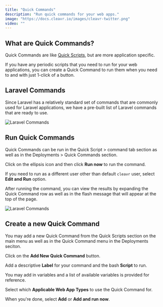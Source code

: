 ```yaml
---
title: "Quick Commands"
description: "Run quick commands for your web apps."
image: "https://docs.cleavr.io/images/cleavr-twitter.png"
video: ""
---
```


## What are Quick Commands?

Quick Commands are like [Quick Scripts](/quick-scripts), but are more application specific.

If you have any periodic scripts that you need to run for your web applications, you can create a Quick Command to run them when you need to and
with just 1-click of a button.

## Laravel Commands

Since Laravel has a relatively standard set of commands that are commonly used for Laravel applications, we have a pre-built list of Laravel commands that are ready to use.

![Laravel Commands](/images/laravel-commands.png)

## Run Quick Commands

Quick Commands can be run in the Quick Script > command tab section as well as in the Deployments > Quick Commands section.

Click on the ellipsis icon and then click **Run now** to run the command.

If you need to run as a different user other than default `cleavr` user, select **Edit and Run** option.

After running the command, you can view the results by expanding the Quick Command row as well as in the flash message that will appear at the top of the page.

![Laravel Commands](/images/run-quick-command-results.png)

## Create a new Quick Command

You may add a new Quick Command from the Quick Scripts section on the main menu as well as in the Quick Command menu in the Deployments seciton.

Click on the **Add New Quick Command** button.

Add a descriptive **Label** for your command and the bash **Script** to run.

You may add in variables and a list of available variables is provided for reference.

Select which **Applicable Web App Types** to use the Quick Command for.

When you're done, select **Add** or **Add and run now**.
